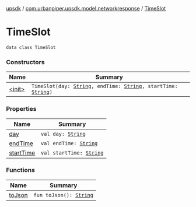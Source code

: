 [upsdk](../../index.md) / [com.urbanpiper.upsdk.model.networkresponse](../index.md) / [TimeSlot](./index.md)

# TimeSlot

`data class TimeSlot`

### Constructors

| Name | Summary |
|---|---|
| [&lt;init&gt;](-init-.md) | `TimeSlot(day: `[`String`](https://kotlinlang.org/api/latest/jvm/stdlib/kotlin/-string/index.html)`, endTime: `[`String`](https://kotlinlang.org/api/latest/jvm/stdlib/kotlin/-string/index.html)`, startTime: `[`String`](https://kotlinlang.org/api/latest/jvm/stdlib/kotlin/-string/index.html)`)` |

### Properties

| Name | Summary |
|---|---|
| [day](day.md) | `val day: `[`String`](https://kotlinlang.org/api/latest/jvm/stdlib/kotlin/-string/index.html) |
| [endTime](end-time.md) | `val endTime: `[`String`](https://kotlinlang.org/api/latest/jvm/stdlib/kotlin/-string/index.html) |
| [startTime](start-time.md) | `val startTime: `[`String`](https://kotlinlang.org/api/latest/jvm/stdlib/kotlin/-string/index.html) |

### Functions

| Name | Summary |
|---|---|
| [toJson](to-json.md) | `fun toJson(): `[`String`](https://kotlinlang.org/api/latest/jvm/stdlib/kotlin/-string/index.html) |
